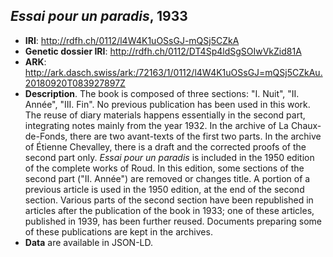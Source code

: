 ## *Essai pour un paradis*, 1933

- **IRI**: http://rdfh.ch/0112/l4W4K1uOSsGJ-mQSj5CZkA
- **Genetic dossier IRI**: http://rdfh.ch/0112/DT4Sp4ldSgSOIwVkZid81A
- **ARK**: http://ark.dasch.swiss/ark:/72163/1/0112/l4W4K1uOSsGJ=mQSj5CZkAu.20180920T083927897Z
- **Description**. The book is composed of three sections: "I. Nuit", "II. Année", "III. Fin". No previous publication has been used in this work. The reuse of diary materials happens essentially in the second part, integrating notes mainly from the year 1932. In the archive of La Chaux-de-Fonds, there are two avant-texts of the first two parts. In the archive of Étienne Chevalley, there is a draft and the corrected proofs of the second part only.      *Essai pour un paradis* is included in the 1950 edition of the complete works of Roud. In this edition, some sections of the second part ("II. Année") are removed or changes title. A portion of a previous article is used in the 1950 edition, at the end of the second section.      Various parts of the second section have been republished in articles after the publication of the book in 1933; one of these articles, published in 1939, has been further reused. Documents preparing some of these publications are kept in the archives.
- **Data** are available in JSON-LD.
